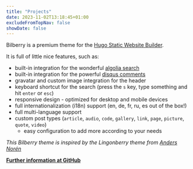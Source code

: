 ```yaml
---
title: "Projects"
date: 2023-11-02T13:18:45+01:00
excludeFromTopNav: false
showDate: false
---
```

Bilberry is a premium theme for the [Hugo Static Website Builder](https://gohugo.io).

It is full of little nice features, such as:

- built-in integration for the wonderful [algolia search](https://algolia.com)
- built-in integration for the powerful [disqus comments](https://disqus.com)
- gravatar and custom image integration for the header
- keyboard shortcut for the search (press the `s` key, type something and hit `enter` or `esc`)
- responsive design - optimized for desktop and mobile devices
- full internationalization (i18n) support (en, de, fr, ru, es out of the box!)
- full multi-language support
- custom post types (`article`, `audio`, `code`, `gallery`, `link`, `page`, `picture`, `quote`, `video`)
    - easy configuration to add more according to your needs


*This Bilberry theme is inspired by the Lingonberry theme from [Anders Norén](http://www.andersnoren.se/teman/lingonberry-wordpress-theme/)*

**[Further information at GitHub](https://github.com/Lednerb/bilberry-hugo-theme)**
